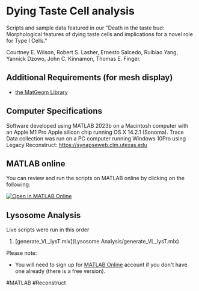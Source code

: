 # Dying Taste Cell analysis

Scripts and sample data featured in our "Death in the taste bud:
Morphological features of dying taste cells and implications for a novel role for Type I Cells." 

Courtney E. Wilson, Robert S. Lasher, Ernesto Salcedo, Ruibiao Yang, Yannick Dzowo, John C. Kinnamon, Thomas E. Finger.


## Additional Requirements (for mesh display)
- [the MatGeom Library][1]

## Computer Specifications

Software developed using MATLAB 2023b on a Macintosh computer with an Apple M1 Pro Apple silicon chip running OS X 14.2.1 (Sonoma). Trace Data collection was run on a PC computer running Windows 10Pro using Legacy Reconstruct: https://synapseweb.clm.utexas.edu 

## MATLAB online

You can review and run the scripts on MATLAB online by clicking on the following: 

[![Open in MATLAB Online][image-1]][2]

## Lysosome Analysis

Live scripts were run in this order

1. [generate_VL_lysT.mlx](Lysosome Analysis/generate_VL_lysT.mlx)


Please note:
- You will need to sign up for [MATLAB Online][3] account if you don't have one already (there is a free version). 


[1]: https://github.com/mattools/matGeom
[2]: https://matlab.mathworks.com/open/github/v1?repo=salcedoe/Dying_Taste_Cell_analysis&file=nuclei_display.mlx
[3]: https://www.mathworks.com/products/matlab-online.html

[image-1]: https://www.mathworks.com/images/responsive/global/open-in-matlab-online.svg

#MATLAB #Reconstruct